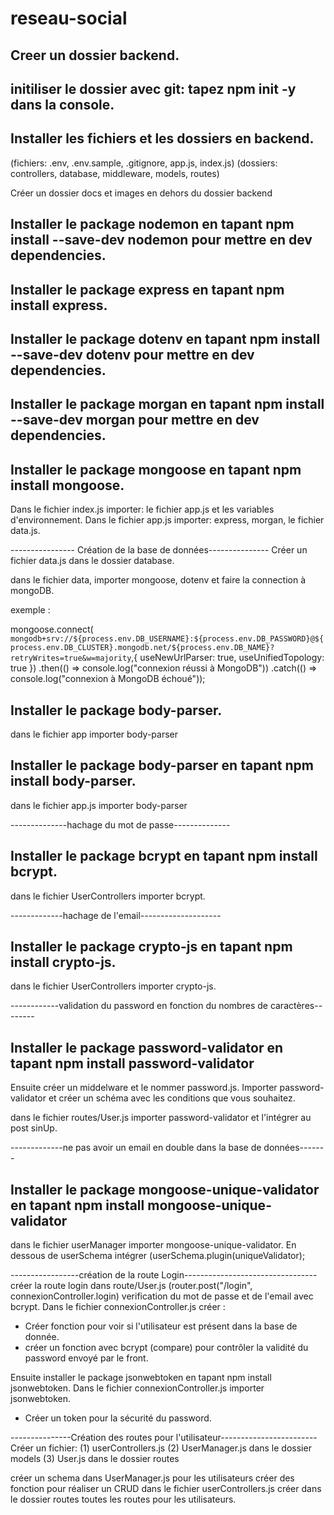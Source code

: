 # reseau-social

## Creer un dossier backend.

## initiliser le dossier avec git: tapez npm init -y dans la console.

## Installer les fichiers et les dossiers en backend.
(fichiers: .env, .env.sample, .gitignore, app.js, index.js)
(dossiers: controllers, database, middleware, models, routes)

Créer un dossier docs et images en dehors du dossier backend

## Installer le package nodemon en tapant npm install --save-dev nodemon pour mettre en dev dependencies.
## Installer le package express en tapant npm install express.
## Installer le package dotenv en tapant npm install --save-dev dotenv pour mettre en dev dependencies.
## Installer le package morgan en tapant npm install --save-dev morgan pour mettre en dev dependencies.
## Installer le package mongoose en tapant npm install mongoose.

Dans le fichier index.js importer: le fichier app.js et les variables d'environnement.
Dans le fichier app.js importer: express, morgan, le fichier data.js.

---------------- Création de la base de données---------------
Créer un fichier data.js dans le dossier database.

dans le fichier data, importer mongoose, dotenv et faire la connection à mongoDB.


exemple :

mongoose.connect(
  `mongodb+srv://${process.env.DB_USERNAME}:${process.env.DB_PASSWORD}@${process.env.DB_CLUSTER}.mongodb.net/${process.env.DB_NAME}?retryWrites=true&w=majority`,{
    useNewUrlParser: true,
    useUnifiedTopology: true
})
.then(() => console.log("connexion réussi à MongoDB")) 
.catch(() => console.log("connexion à MongoDB échoué"));


## Installer le package body-parser.
dans le fichier app importer body-parser 

## Installer le package body-parser en tapant npm install body-parser.
dans le fichier app.js importer body-parser

--------------hachage du mot de passe--------------

## Installer le package bcrypt en tapant npm install bcrypt. 
dans le fichier UserControllers importer bcrypt.

-------------hachage de l'email--------------------
## Installer le package crypto-js en tapant npm install crypto-js. 
dans le fichier UserControllers importer crypto-js.

------------validation du password en fonction du nombres de caractères--------
## Installer le package password-validator en tapant npm install password-validator
Ensuite créer un middelware et le nommer password.js.
Importer password-validator et créer un schéma avec les conditions que vous souhaitez.

dans le fichier routes/User.js importer password-validator et l'intégrer au post sinUp.

-------------ne pas avoir un email en double dans la base de données-------
## Installer le package mongoose-unique-validator en tapant npm install mongoose-unique-validator
dans le fichier userManager importer mongoose-unique-validator.
En dessous de userSchema intégrer (userSchema.plugin(uniqueValidator);

-----------------création de la route Login---------------------------------
créer la route login dans route/User.js (router.post("/login", connexionController.login)
verification du mot de passe et de l'email avec bcrypt.
Dans le fichier connexionController.js créer :

- Créer fonction pour voir si l'utilisateur est présent dans la base de donnée.
- créer un fonction avec bcrypt (compare) pour contrôler la validité du password envoyé par le front.

Ensuite installer le package jsonwebtoken en tapant npm install jsonwebtoken.
Dans le fichier connexionController.js importer jsonwebtoken.
- Créer un token pour la sécurité du password.

---------------Création des routes pour l'utilisateur------------------------
Créer un fichier: (1) userControllers.js
                  (2) UserManager.js dans le dossier models
                  (3) User.js dans le dossier routes
                  
 créer un schema dans UserManager.js pour les utilisateurs
 créer des fonction pour réaliser un CRUD dans le fichier userControllers.js
 créer dans le dossier routes toutes les routes pour les utilisateurs.
